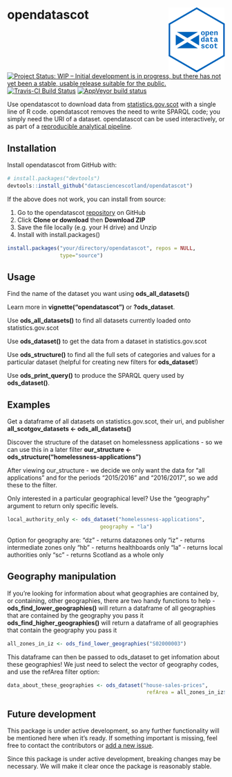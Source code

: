 
<!-- README.md is generated from README.Rmd. Please edit that file -->

# opendatascot <img src = "man/figures/logo.svg" align = "right" height = 150/>

[![Project Status: WIP – Initial development is in progress, but there
has not yet been a stable, usable release suitable for the
public.](https://www.repostatus.org/badges/latest/wip.svg)](https://www.repostatus.org/#wip)
[![Travis-CI Build
Status](https://travis-ci.org/datasciencescotland/opendatascot.svg?branch=master)](https://travis-ci.org/datasciencescotland/opendatascot)
[![AppVeyor build
status](https://ci.appveyor.com/api/projects/status/github/datasciencescotland/opendatascot?branch=master&svg=true)](https://ci.appveyor.com/project/datasciencescotland/opendatascot)

Use opendatascot to download data from
[statistics.gov.scot](http://statistics.gov.scot/home) with a single
line of R code. opendatascot removes the need to write SPARQL code; you
simply need the URI of a dataset. opendatascot can be used
interactively, or as part of a [reproducible analytical
pipeline](https://ukgovdatascience.github.io/rap_companion/).

## Installation

Install opendatascot from GitHub with:

``` r
# install.packages("devtools")
devtools::install_github("datasciencescotland/opendatascot")
```

If the above does not work, you can install from source:

1.  Go to the opendatascot
    [repository](https://github.com/datasciencescotland/opendatascot) on
    GitHub
2.  Click **Clone or download** then **Download ZIP**
3.  Save the file locally (e.g. your H drive) and Unzip
4.  Install with install.packages()

<!-- end list -->

``` r
install.packages("your/directory/opendatascot", repos = NULL,
                 type="source")
```

## Usage

Find the name of the dataset you want using **ods\_all\_datasets()**

Learn more in **vignette(“opendatascot”)** or **?ods\_dataset**.

Use **ods\_all\_datasets()** to find all datasets currently loaded onto
statistics.gov.scot

Use **ods\_dataset()** to get the data from a dataset in
statistics.gov.scot

Use **ods\_structure()** to find all the full sets of categories and
values for a particular dataset (helpful for creating new filters for
**ods\_dataset**\!)

Use **ods\_print\_query()** to produce the SPARQL query used by
**ods\_dataset()**.

## Examples

Get a dataframe of all datasets on statistics.gov.scot, their uri, and
publisher **all\_scotgov\_datasets \<- ods\_all\_datasets()**

Discover the structure of the dataset on homelessness applications - so
we can use this in a later filter **our\_structure \<-
ods\_structure(“homelessness-applications”)**

After viewing our\_structure - we decide we only want the data for “all
applications” and for the periods “2015/2016” and “2016/2017”, so we add
these to the filter.

Only interested in a particular geographical level? Use the “geography”
argument to return only specific levels.

``` r
local_authority_only <- ods_dataset("homelessness-applications",
                              geography = "la")
```

Option for geography are: “dz” - returns datazones only “iz” - returns
intermediate zones only “hb” - returns healthboards only “la” - returns
local authorities only “sc” - returns Scotland as a whole only

## Geography manipulation

If you’re looking for information about what geographies are contained
by, or containing, other geographies, there are two handy functions to
help - **ods\_find\_lower\_geographies()** will return a dataframe of
all geographies that are contained by the geography you pass it
**ods\_find\_higher\_geographies()** will return a dataframe of all
geographies that contain the geography you pass it

``` r
all_zones_in_iz <- ods_find_lower_geographies("S02000003")
```

This dataframe can then be passed to ods\_dataset to get infomation
about these geographies\! We just need to select the vector of geography
codes, and use the refArea filter option:

``` r
data_about_these_geographies <- ods_dataset("house-sales-prices",
                                             refArea = all_zones_in_iz$geography)
```

## Future development

This package is under active development, so any further functionality
will be mentioned here when it’s ready. If something important is
missing, feel free to contact the contributors or [add a new
issue](https://github.com/jsphdms/opendatascot/issues).

Since this package is under active development, breaking changes may be
necessary. We will make it clear once the package is reasonably stable.
